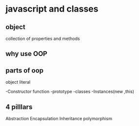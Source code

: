 # javascript and classes
## object
collection of properties and methods 

## why use OOP

## parts of oop
object literal 

-Constructor function 
-prototype
-classes
-Instances(new ,this)
## 4 pilllars 
Abstraction
Encapsulation
Inheritance
polymorphism
